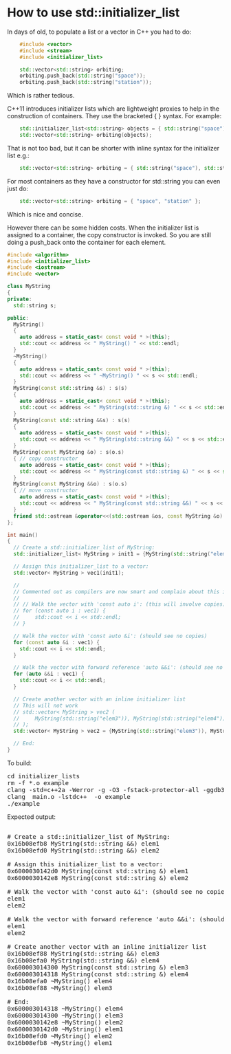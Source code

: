 How to use std::initializer_list
================================

In days of old, to populate a list or a vector in C++ you had to do:
```C++
    #include <vector>
    #include <stream>
    #include <initializer_list>

    std::vector<std::string> orbiting;
    orbiting.push_back(std::string("space"));
    orbiting.push_back(std::string("station"));
```
Which is rather tedious.

C++11 introduces initializer lists which are lightweight proxies to help
in the construction of containers. They use the bracketed { } syntax. For
example:
```C++
    std::initializer_list<std::string> objects = { std::string("space"), std::string("station") };
    std::vector<std::string> orbiting(objects);
```
That is not too bad, but it can be shorter with inline syntax for the
initializer list e.g.:
```C++
    std::vector<std::string> orbiting = { std::string("space"), std::string("station") };
```
For most containers as they have a constructor for std::string you can
even just do:
```C++
    std::vector<std::string> orbiting = { "space", "station" };
```
Which is nice and concise.

However there can be some hidden costs. When the initializer list is
assigned to a container, the copy constructor is invoked. So you are
still doing a push_back onto the container for each element.
```C++
#include <algorithm>
#include <initializer_list>
#include <iostream>
#include <vector>

class MyString
{
private:
  std::string s;

public:
  MyString()
  {
    auto address = static_cast< const void * >(this);
    std::cout << address << " MyString() " << std::endl;
  }
  ~MyString()
  {
    auto address = static_cast< const void * >(this);
    std::cout << address << " ~MyString() " << s << std::endl;
  }
  MyString(const std::string &s) : s(s)
  {
    auto address = static_cast< const void * >(this);
    std::cout << address << " MyString(std::string &) " << s << std::endl;
  }
  MyString(const std::string &&s) : s(s)
  {
    auto address = static_cast< const void * >(this);
    std::cout << address << " MyString(std::string &&) " << s << std::endl;
  }
  MyString(const MyString &o) : s(o.s)
  { // copy constructor
    auto address = static_cast< const void * >(this);
    std::cout << address << " MyString(const std::string &) " << s << std::endl;
  }
  MyString(const MyString &&o) : s(o.s)
  { // move constructor
    auto address = static_cast< const void * >(this);
    std::cout << address << " MyString(const std::string &&) " << s << std::endl;
  }
  friend std::ostream &operator<<(std::ostream &os, const MyString &o) { return os << o.s; }
};

int main()
{
  // Create a std::initializer_list of MyString:
  std::initializer_list< MyString > init1 = {MyString(std::string("elem1")), MyString(std::string("elem2"))};

  // Assign this initializer_list to a vector:
  std::vector< MyString > vec1(init1);

  //
  // Commented out as compilers are now smart and complain about this intentional copy
  //
  // // Walk the vector with 'const auto i': (this will involve copies)
  // for (const auto i : vec1) {
  //     std::cout << i << std::endl;
  // }

  // Walk the vector with 'const auto &i': (should see no copies)
  for (const auto &i : vec1) {
    std::cout << i << std::endl;
  }

  // Walk the vector with forward reference 'auto &&i': (should see no copies)
  for (auto &&i : vec1) {
    std::cout << i << std::endl;
  }

  // Create another vector with an inline initializer list
  // This will not work
  // std::vector< MyString > vec2 (
  //     MyString(std::string("elem3")), MyString(std::string("elem4"))
  // );
  std::vector< MyString > vec2 = {MyString(std::string("elem3")), MyString(std::string("elem4"))};

  // End:
}
```
To build:
<pre>
cd initializer_lists
rm -f *.o example
clang -std=c++2a -Werror -g -O3 -fstack-protector-all -ggdb3 -Wall -c -o main.o main.cpp
clang  main.o -lstdc++  -o example
./example
</pre>
Expected output:
<pre>

# Create a std::initializer_list of MyString:
0x16b08efb8 MyString(std::string &&) elem1
0x16b08efd0 MyString(std::string &&) elem2

# Assign this initializer_list to a vector:
0x6000030142d0 MyString(const std::string &) elem1
0x6000030142e8 MyString(const std::string &) elem2

# Walk the vector with 'const auto &i': (should see no copies)
elem1
elem2

# Walk the vector with forward reference 'auto &&i': (should see no copies)
elem1
elem2

# Create another vector with an inline initializer list
0x16b08ef88 MyString(std::string &&) elem3
0x16b08efa0 MyString(std::string &&) elem4
0x600003014300 MyString(const std::string &) elem3
0x600003014318 MyString(const std::string &) elem4
0x16b08efa0 ~MyString() elem4
0x16b08ef88 ~MyString() elem3

# End:
0x600003014318 ~MyString() elem4
0x600003014300 ~MyString() elem3
0x6000030142e8 ~MyString() elem2
0x6000030142d0 ~MyString() elem1
0x16b08efd0 ~MyString() elem2
0x16b08efb8 ~MyString() elem1
</pre>
